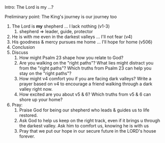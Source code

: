 Intro: The Lord is my ...?

Preliminary point: The King's journey is our journey too


1. The Lord is **my** shepherd ... I lack nothing (v1-3)
	1. shepherd => leader, guide, protector
2. He is with me even in the darkest valleys ... I'll not fear (v4)
3. His goodness & mercy pursues me home ... I'll hope for home (v506)
4. Conclusion
5. Discuss
	1. How might Psalm 23 shape how you relate to God?
	2. Are you walking on the "right paths"? What lies might distract you from the "right paths"? Which truths from Psalm 23 can help you stay on the "right paths"?
	3. How might v4 comfort you if you are facing dark valleys? Write a prayer based on v4 to encourage a friend walking through a dark valley right now.
	4. How excited are you about v5 & 6? Which truths from v5 & 6 can shore up your home?
6. Pray:
	1. Praise God for being our shepherd who leads & guides us to life restored.
	2. Ask God to help us keep on the right track, even if it brings u through the darkest valley. Ask him to comfort us, knowing he is with us
	3. Pray that we put our hope in our secure future in the LORD's house forever.